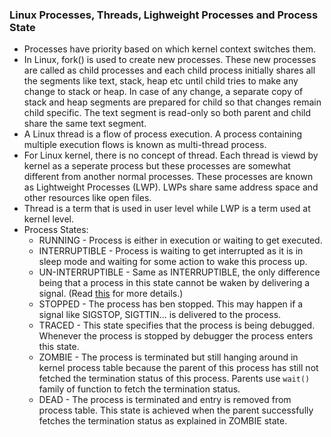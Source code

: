 ### Linux Processes, Threads, Lighweight Processes and Process State
* Processes have priority based on which kernel context switches them.
* In Linux, fork() is used to create new processes. These new processes are called as child processes and each child process initially shares all the segments like text, stack, heap etc until child tries to make any change to stack or heap. In case of any change, a separate copy of stack and heap segments are prepared for child so that changes remain child specific. The text segment is read-only so both parent and child share the same text segment.
* A Linux thread is a flow of process execution. A process containing multiple execution flows is known as multi-thread process.
* For Linux kernel, there is no concept of thread. Each thread is viewd by kernel as a seperate process but these processes are somewhat different from another normal processes. These processes are known as Lightweight Processes (LWP). LWPs share same address space and other resources like open files.
* Thread is a term that is used in user level while LWP is a term used at kernel level.
* Process States:
    + RUNNING - Process is either in execution or waiting to get executed.
    + INTERRUPTIBLE - Process is waiting to get interrupted as it is in sleep mode and waiting for some action to wake this process up.
    + UN-INTERRUPTIBLE - Same as INTERRUPTIBLE, the only difference being that a process in this state cannot be waken by delivering a signal. (Read [this](http://stackoverflow.com/questions/223644/what-is-an-uninterruptable-process) for more details.)
    + STOPPED - The process has ben stopped. This may happen if a signal like SIGSTOP, SIGTTIN... is delivered to the process.
    + TRACED - This state specifies that the process is being debugged. Whenever the process is stopped by debugger the process enters this state.
    + ZOMBIE - The process is terminated but still hanging around in kernel process table because the parent of this process has still not fetched the termination status of this process. Parents use `wait()` family of function to fetch the termination status.
    + DEAD - The process is terminated and entry is removed from process table. This state is achieved when the parent successfully fetches the termination status as explained in ZOMBIE state.
